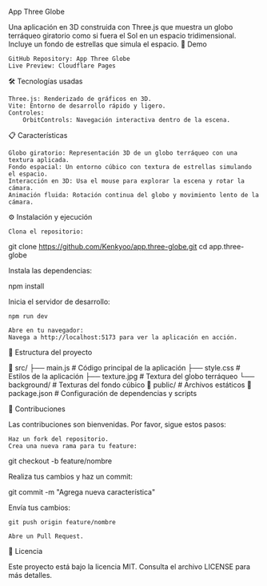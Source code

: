 App Three Globe

Una aplicación en 3D construida con Three.js que muestra un globo terráqueo giratorio como si fuera el Sol en un espacio tridimensional. Incluye un fondo de estrellas que simula el espacio.
🚀 Demo

    GitHub Repository: App Three Globe
    Live Preview: Cloudflare Pages

🛠️ Tecnologías usadas

    Three.js: Renderizado de gráficos en 3D.
    Vite: Entorno de desarrollo rápido y ligero.
    Controles:
        OrbitControls: Navegación interactiva dentro de la escena.

📋 Características

    Globo giratorio: Representación 3D de un globo terráqueo con una textura aplicada.
    Fondo espacial: Un entorno cúbico con textura de estrellas simulando el espacio.
    Interacción en 3D: Usa el mouse para explorar la escena y rotar la cámara.
    Animación fluida: Rotación continua del globo y movimiento lento de la cámara.

⚙️ Instalación y ejecución

    Clona el repositorio:

git clone https://github.com/Kenkyoo/app.three-globe.git
cd app.three-globe

Instala las dependencias:

npm install

Inicia el servidor de desarrollo:

    npm run dev

    Abre en tu navegador:
    Navega a http://localhost:5173 para ver la aplicación en acción.

📂 Estructura del proyecto

📁 src/
   ├── main.js        # Código principal de la aplicación
   ├── style.css      # Estilos de la aplicación
   ├── texture.jpg    # Textura del globo terráqueo
   └── background/    # Texturas del fondo cúbico
📁 public/            # Archivos estáticos
📄 package.json       # Configuración de dependencias y scripts

🤝 Contribuciones

Las contribuciones son bienvenidas. Por favor, sigue estos pasos:

    Haz un fork del repositorio.
    Crea una nueva rama para tu feature:

git checkout -b feature/nombre

Realiza tus cambios y haz un commit:

git commit -m "Agrega nueva característica"

Envía tus cambios:

    git push origin feature/nombre

    Abre un Pull Request.

📝 Licencia

Este proyecto está bajo la licencia MIT. Consulta el archivo LICENSE para más detalles.
